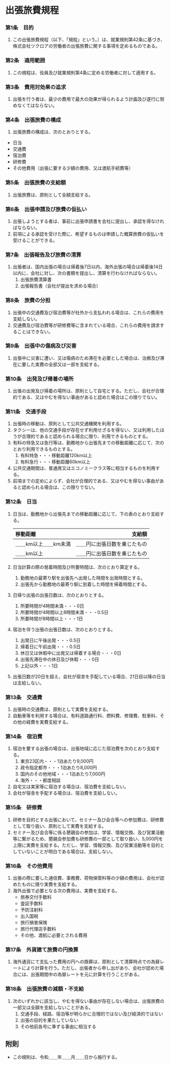 # 出張旅費規程

### 第1条　目的

1. この出張旅費規程（以下、「規程」という。）は、就業規則第42条に基づき、株式会社ツクロアの労働者の出張旅費に関する事項を定めるものである。

### 第2条　適用範囲

1. この規程は、役員及び就業規則第4条に定める労働者に対して適用する。

### 第3条　費用対効果の追求

1. 出張を行う者は、最少の費用で最大の効果が得られるよう計画及び遂行に努めなくてはならない。

### 第4条　出張旅費の構成

1. 出張旅費の構成は、次のとおりとする。

- 日当
- 交通費
- 宿泊費
- 研修費
- その他費用（出張に要する少額の費用、又は渡航手続費等）

### 第5条　出張旅費の支給額

1. 出張旅費は、原則として全額支給する。

### 第6条　出張申請及び旅費の仮払い

1. 出張しようとする者は、事前に出張申請書を会社に提出し、承認を得なければならない。
2. 前項による承認を受けた際に、希望するものは申請した概算旅費の仮払いを受けることができる。

### 第7条　出張報告及び旅費の清算

1. 出張者は、国内出張の場合は帰着後7日以内、海外出張の場合は帰着後14日以内に、会社に対し、次の書類を提出し、清算を行わなければならない。
    1. 出張旅費清算書
    2. 出張報告書（会社が提出を求める場合）

### 第8条　旅費の分担

1. 出張中の交通費及び宿泊費等が社外から支払われる場合は、これらの費用を支給しない。
2. 交通費及び宿泊費等が研修費等に含まれている場合、これらの費用を請求することはできない。

### 第9条　出張中の傷病及び災害

1. 出張中に災害に遭い、又は傷病のため滞在を必要とした場合は、治療及び滞在に要した実費の全部又は一部を支給する。

### 第10条　出発及び帰着の場所

1. 出張の出発及び帰着の場所は、原則として自宅とする。ただし、会社が合理的である、又はやむを得ない事由があると認めた場合はこの限りでない。

### 第11条　交通手段

1. 出張時の移動は、原則として公共交通機関を利用する。
2. タクシーは、他の交通手段が存在せず利用せざるを得ない、又は利用したほうが合理的であると認められる場合に限り、利用できるものとする。
3. 有料の特急又は急行等は、勤務地から出張先までの移動距離に応じて、次のとおり利用できるものとする。
    1. 有料特急・・・移動距離120km以上
    2. 有料急行・・・移動距離60km以上
4. 公共交通期間は、普通席又はエコノミークラス等に相当するものを利用する。
5. 前項までの定めによらず、会社が合理的である、又はやむを得ない事由があると認められる場合は、この限りでない。

### 第12条　日当

1. 日当は、勤務地から出張先までの移動距離に応じて、下の表のとおり支給する。

    | 移動距離 | 支給額 |
    | :- | -: |
    | ＿＿km以上＿＿km未満 | ＿＿円に出張日数を乗じたもの |
    | ＿＿km以上 | ＿＿円に出張日数を乗じたもの |

2. 日当計算の際の発着時間及び所要時間は、次のとおり算定する。
    1. 勤務地の最寄り駅を出張先へ出発した時間を出発時間とする。
    2. 出張先から勤務地の最寄り駅に到着した時間を帰着時間とする。
3. 日帰り出張の出張日数は、次のとおりとする。
    1. 所要時間が4時間未満・・・0日
    2. 所要時間が4時間以上8時間未満・・・0.5日
    3. 所要時間が8時間以上・・・1日
4. 宿泊を伴う出張の出張日数は、次のとおりとする。
    1. 出発日に午後出発・・・0.5日
    2. 帰着日に午前出発・・・0.5日
    3. 休日又は休暇中に出発又は帰着する場合・・・0日
    4. 出張先滞在中の休日及び休暇・・・0日
    5. 上記以外・・・1日
5. 出張日数が20日を超え、会社が宿舎を手配している場合、21日目以降の日当は支給しない。

### 第13条　交通費

1. 出張時の交通費は、原則として実費を支給する。
2. 自動車等を利用する場合は、有料道路通行料、燃料費、修理費、駐車料、その他の経費を実費支給する。

### 第14条　宿泊費

1. 宿泊を要する出張の場合は、出張地域に応じた宿泊費を次のとおり支給する。
    1. 東京23区内・・・1泊あたり9,000円
    2. 政令指定都市・・・1泊あたり8,000円
    3. 国内のその他地域・・・1泊あたり7,000円
    4. 海外・・・都度相談
2. 自宅又は実家等に宿泊する場合は、宿泊費を支給しない。
3. 会社が宿舎を手配する場合は、宿泊費を支給しない。

### 第15条　研修費

1. 研修を目的とする出張において、セミナー及び会合等への参加費は、研修費として取り扱い、原則として実費を支給する。
2. セミナー及び会合等に係る懇親会の参加は、学習、情報交換、及び営業活動等に繋がるため、懇親会参加費も研修費の一部として取り扱い、5,000円を上限に実費を支給する。ただし、学習、情報交換、及び営業活動等を目的としていないことが明白である場合は、支給しない。

### 第16条　その他費用

1. 出張の際に要した通信費、事務費、荷物保管料等の少額の費用は、会社が認めたものに限り実費を支給する。
2. 海外出張で必要となる次の費用は、実費を支給する。
    - 旅券交付手数料
    - 査証手数料
    - 予防注射料
    - 出入国税
    - 旅行損害保険
    - 旅行代理店手数料
    - その他、渡航に必要とされる費用

### 第17条　外貨建て旅費の円換算

1. 海外通貨にて支払った費用の円への換算は、原則として清算時点での為替レートにより計算を行う。ただし、出張者から申し出があり、会社が認めた場合には、出張期間中の為替レートを元に計算を行うことがある。

### 第18条　出張旅費の減額・不支給

1. 次のいずれかに該当し、やむを得ない事由が存在しない場合は、出張旅費の一部又は全額を支給しないことがある。
    1. 交通手段、経路、宿泊等が明らかに合理的ではない及び経済的ではない
    2. 出張の目的を果たしていない
    3. その他前各号に準ずる事由に相当する

## 附則

- この規則は、令和＿＿年＿＿月＿＿日から施行する。
